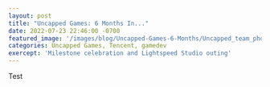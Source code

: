 ```yaml
---
layout: post
title: "Uncapped Games: 6 Months In..."
date: 2022-07-23 22:46:00 -0700
featured_image: '/images/blog/Uncapped-Games-6-Months/Uncapped_team_photo.jpg'
categories: Uncapped Games, Tencent, gamedev
exercept: 'Milestone celebration and Lightspeed Studio outing'
---
```


Test